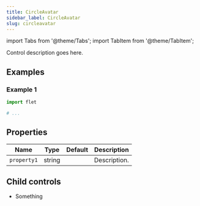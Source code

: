 ```yaml
---
title: CircleAvatar
sidebar_label: CircleAvatar
slug: circleavatar
---
```


import Tabs from '@theme/Tabs';
import TabItem from '@theme/TabItem';

Control description goes here.

## Examples

### Example 1

<Tabs groupId="language">
  <TabItem value="python" label="Python" default>

```python
import flet

# ...
```
  </TabItem>
</Tabs>

## Properties

| Name          | Type    | Default | Description |
| ------------- | ------- | ------- | ----------- |
| `property1`   | string  |         | Description. |


## Child controls

* Something
